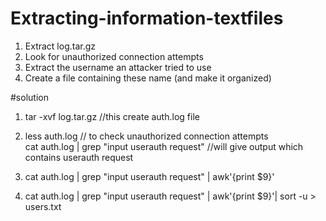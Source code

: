 # Extracting-information-textfiles

1. Extract log.tar.gz
2. Look for unauthorized connection attempts
3. Extract the username an attacker tried to use 
4. Create a file containing these name (and make it organized)

#solution

1. tar -xvf log.tar.gz  //this create auth.log file
2. less auth.log    // to check unauthorized connection attempts                                                                                                      
   cat auth.log | grep "input userauth request" //will give output which contains userauth request
   
3. cat auth.log | grep "input userauth request" | awk'{print $9}'
4. cat auth.log | grep "input userauth request" | awk'{print $9}'| sort -u > users.txt
